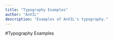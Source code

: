 ```yaml
---
title: "Typography Examples"
author: "AnVIL"
description: "Examples of AnVIL's typography."
---
```


#Typography Examples

<style-guide-typography-example></style-guide-typography-example>
